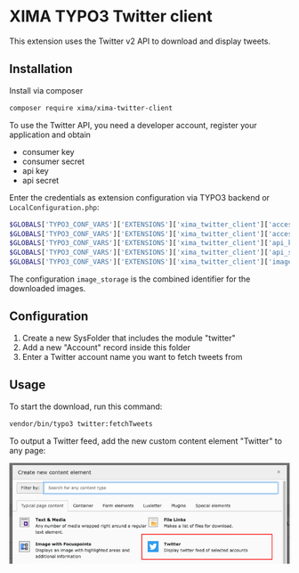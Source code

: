 # XIMA TYPO3 Twitter client

This extension uses the Twitter v2 API to download and display tweets.

## Installation

Install via composer

```bash
composer require xima/xima-twitter-client
```

To use the Twitter API, you need a developer account, register your application and obtain

* consumer key
* consumer secret
* api key
* api secret

Enter the credentials as extension configuration via TYPO3 backend or `LocalConfiguration.php`:

````php
$GLOBALS['TYPO3_CONF_VARS']['EXTENSIONS']['xima_twitter_client']['access_key'] = '',
$GLOBALS['TYPO3_CONF_VARS']['EXTENSIONS']['xima_twitter_client']['access_secret'] = '',
$GLOBALS['TYPO3_CONF_VARS']['EXTENSIONS']['xima_twitter_client']['api_key'] = '',
$GLOBALS['TYPO3_CONF_VARS']['EXTENSIONS']['xima_twitter_client']['api_secret'] = '',
$GLOBALS['TYPO3_CONF_VARS']['EXTENSIONS']['xima_twitter_client']['image_storage'] = '1:Images/Twitter',
````

The configuration `image_storage` is the combined identifier for the downloaded images.

## Configuration

1. Create a new SysFolder that includes the module "twitter"
2. Add a new "Account" record inside this folder
3. Enter a Twitter account name you want to fetch tweets from

## Usage

To start the download, run this command:

```bash
vendor/bin/typo3 twitter:fetchTweets
```

To output a Twitter feed, add the new custom content element "Twitter" to any page:

![Backend Wizard preview](Documentation/backend_wizard.jpg)
